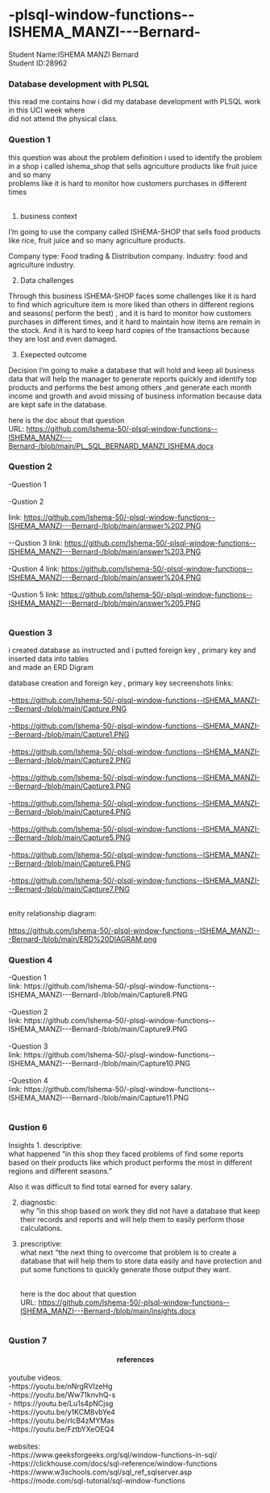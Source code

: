 # -plsql-window-functions--ISHEMA_MANZI---Bernard-
Student Name:ISHEMA MANZI Bernard <br/>
Student ID:28962

<h3>Database development with PLSQL</h3>
this read me contains how i did my database development with PLSQL work in this UCI week where <br/>
did not attend the physical class. <br/>

<h3>Question 1</h3>
this question was about the problem definition i used to identify the problem <br/>
in a shop i called ishema_shop that sells agriculture products like fruit juice and so many <br/>
problems like  it is hard to monitor how customers purchases in different times <br/><br/>

1.	business context

I’m going to use the company called ISHEMA-SHOP that sells food products like rice, fruit juice and so many agriculture products.

Company type: Food trading & Distribution company.
Industry: food and agriculture industry.

2.	Data challenges

Through this business ISHEMA-SHOP faces some challenges like it is hard to find which agriculture item is more liked than others in different regions and seasons( perform the best) , and it is hard to monitor how customers purchases in different times, and it hard to maintain how items are remain in the stock.
  And it is hard to keep hard copies of the transactions because they are lost and even damaged.

3.	Exepected outcome

Decision I’m going to make a database that will hold and keep all business data that will help the manager to generate reports quickly and identify top products and performs the best among others ,and generate each month income and growth and avoid missing of business information because data are kept safe in the database.    


here is the doc about that question <br/>
URL: https://github.com/Ishema-50/-plsql-window-functions--ISHEMA_MANZI---Bernard-/blob/main/PL_SQL_BERNARD_MANZI_ISHEMA.docx

<h3>Question 2</h3>
-Question 1 <br/><br/>
-Qustion 2 

link: https://github.com/Ishema-50/-plsql-window-functions--ISHEMA_MANZI---Bernard-/blob/main/answer%202.PNG <br/><br/>
--Qustion 3
link: https://github.com/Ishema-50/-plsql-window-functions--ISHEMA_MANZI---Bernard-/blob/main/answer%203.PNG <br/><br/>
-Qustion 4
link: https://github.com/Ishema-50/-plsql-window-functions--ISHEMA_MANZI---Bernard-/blob/main/answer%204.PNG <br/><br/>
-Qustion 5
link: https://github.com/Ishema-50/-plsql-window-functions--ISHEMA_MANZI---Bernard-/blob/main/answer%205.PNG <br/><br/>

<h3>Question 3</h3>
i created database as instructed and i putted foreign key , primary key and inserted data into tables <br/>
and made an ERD Digram

database creation and foreign key , primary key
secreenshots links: <br/><br/>
-https://github.com/Ishema-50/-plsql-window-functions--ISHEMA_MANZI---Bernard-/blob/main/Capture.PNG<br/><br/>
-https://github.com/Ishema-50/-plsql-window-functions--ISHEMA_MANZI---Bernard-/blob/main/Capture1.PNG<br/><br/>
-https://github.com/Ishema-50/-plsql-window-functions--ISHEMA_MANZI---Bernard-/blob/main/Capture2.PNG<br/><br/>
-https://github.com/Ishema-50/-plsql-window-functions--ISHEMA_MANZI---Bernard-/blob/main/Capture3.PNG<br/><br/>
-https://github.com/Ishema-50/-plsql-window-functions--ISHEMA_MANZI---Bernard-/blob/main/Capture4.PNG<br/><br/>
-https://github.com/Ishema-50/-plsql-window-functions--ISHEMA_MANZI---Bernard-/blob/main/Capture5.PNG<br/><br/>
-https://github.com/Ishema-50/-plsql-window-functions--ISHEMA_MANZI---Bernard-/blob/main/Capture6.PNG<br/><br/>
-https://github.com/Ishema-50/-plsql-window-functions--ISHEMA_MANZI---Bernard-/blob/main/Capture7.PNG<br/><br/>

enity relationship diagram: <br/><br/>
https://github.com/Ishema-50/-plsql-window-functions--ISHEMA_MANZI---Bernard-/blob/main/ERD%20DIAGRAM.png

<h3>Question 4</h3>
-Question 1 <br/>
link: https://github.com/Ishema-50/-plsql-window-functions--ISHEMA_MANZI---Bernard-/blob/main/Capture8.PNG<br/><br/>
-Question 2 <br/>
link: https://github.com/Ishema-50/-plsql-window-functions--ISHEMA_MANZI---Bernard-/blob/main/Capture9.PNG<br/><br/>
-Question 3 <br/>
link: https://github.com/Ishema-50/-plsql-window-functions--ISHEMA_MANZI---Bernard-/blob/main/Capture10.PNG<br/><br/>
-Question 4 <br/>
link: https://github.com/Ishema-50/-plsql-window-functions--ISHEMA_MANZI---Bernard-/blob/main/Capture11.PNG<br/><br/>

<h3>Qustion 6</h3>
Insights
1.	descriptive: <br/>
                    what happened “in this shop they faced problems of find some reports based on their products like which product performs the most in different regions and different seasons.”

Also it was difficult to find total earned for every salary.

2.	diagnostic: <br/>
                  why  ”in this shop based on work they did not have a database that keep their records and reports and will help them to easily perform those calculations.

3.	prescriptive: <br/>
                   what next “the next thing to overcome that problem is to create a database that will help them to store data easily and have protection and put some functions to quickly generate those output they want. <br/><br/>

    here is the doc about that question <br/>
    URL: https://github.com/Ishema-50/-plsql-window-functions--ISHEMA_MANZI---Bernard-/blob/main/insights.docx <br/><br/>

 <h3>Qustion 7</h3> 
<center><h4>references</h4></center>
 youtube videos: <br/>
 -https://youtu.be/nNrgRVIzeHg <br/>
 -https://youtu.be/Ww71knvhQ-s <br/>
- https://youtu.be/Lu1s4pNCjsg <br/>
-https://youtu.be/y1KCM8vbYe4 <br/>
-https://youtu.be/rIcB4zMYMas <br/>
-https://youtu.be/FztbYXeOEQ4 <br/><br/>
websites: <br/>
-https://www.geeksforgeeks.org/sql/window-functions-in-sql/<br/>
-https://clickhouse.com/docs/sql-reference/window-functions<br/>
-https://www.w3schools.com/sql/sql_ref_sqlserver.asp<br/>
-https://mode.com/sql-tutorial/sql-window-functions<br/><br/>




